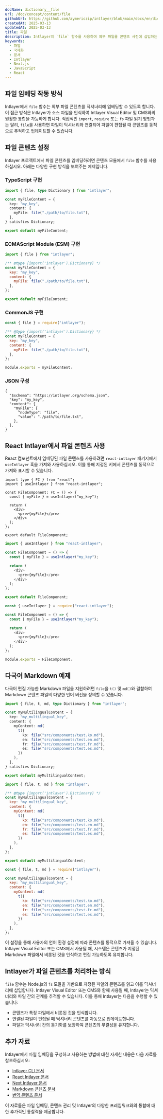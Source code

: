 ```yaml
---
docName: dictionary__file
url: /doc/concept/content/file
githubUrl: https://github.com/aymericzip/intlayer/blob/main/docs/en/dictionary/file.md
createdAt: 2025-03-13
updatedAt: 2025-03-13
title: 파일
description: Intlayer의 `file` 함수를 사용하여 외부 파일을 콘텐츠 사전에 삽입하는 방법을 학습합니다. 이 문서에서는 Intlayer가 파일 콘텐츠를 동적으로 관리하는 방법을 설명합니다.
keywords:
  - 파일
  - 국제화
  - 문서
  - Intlayer
  - Next.js
  - JavaScript
  - React
---
```


## 파일 임베딩 작동 방식

Intlayer에서 `file` 함수는 외부 파일 콘텐츠를 딕셔너리에 임베딩할 수 있도록 합니다. 이 접근 방식은 Intlayer가 소스 파일을 인식하여 Intlayer Visual Editor 및 CMS와의 원활한 통합을 가능하게 합니다. 직접적인 `import`, `require` 또는 `fs` 파일 읽기 방법과는 달리, `file`을 사용하면 파일이 딕셔너리와 연결되어 파일이 편집될 때 콘텐츠를 동적으로 추적하고 업데이트할 수 있습니다.

## 파일 콘텐츠 설정

Intlayer 프로젝트에서 파일 콘텐츠를 임베딩하려면 콘텐츠 모듈에서 `file` 함수를 사용하십시오. 아래는 다양한 구현 방식을 보여주는 예제입니다.

### TypeScript 구현

```typescript fileName="**/*.content.ts" contentDeclarationFormat="typescript"
import { file, type Dictionary } from "intlayer";

const myFileContent = {
  key: "my_key",
  content: {
    myFile: file("./path/to/file.txt"),
  },
} satisfies Dictionary;

export default myFileContent;
```

### ECMAScript Module (ESM) 구현

```javascript fileName="**/*.content.mjs" contentDeclarationFormat="esm"
import { file } from "intlayer";

/** @type {import('intlayer').Dictionary} */
const myFileContent = {
  key: "my_key",
  content: {
    myFile: file("./path/to/file.txt"),
  },
};

export default myFileContent;
```

### CommonJS 구현

```javascript fileName="**/*.content.cjs" contentDeclarationFormat="commonjs"
const { file } = require("intlayer");

/** @type {import('intlayer').Dictionary} */
const myFileContent = {
  key: "my_key",
  content: {
    myFile: file("./path/to/file.txt"),
  },
};

module.exports = myFileContent;
```

### JSON 구성

```json5 fileName="**/*.content.json" contentDeclarationFormat="json"
{
  "$schema": "https://intlayer.org/schema.json",
  "key": "my_key",
  "content": {
    "myFile": {
      "nodeType": "file",
      "value": "./path/to/file.txt",
    },
  },
}
```

## React Intlayer에서 파일 콘텐츠 사용

React 컴포넌트에서 임베딩된 파일 콘텐츠를 사용하려면 `react-intlayer` 패키지에서 `useIntlayer` 훅을 가져와 사용하십시오. 이를 통해 지정된 키에서 콘텐츠를 동적으로 가져와 표시할 수 있습니다.

```tsx fileName="**/*.tsx" codeFormat="typescript"
import type { FC } from "react";
import { useIntlayer } from "react-intlayer";

const FileComponent: FC = () => {
  const { myFile } = useIntlayer("my_key");

  return (
    <div>
      <pre>{myFile}</pre>
    </div>
  );
};

export default FileComponent;
```

```javascript fileName="**/*.mjx" codeFormat="esm"
import { useIntlayer } from "react-intlayer";

const FileComponent = () => {
  const { myFile } = useIntlayer("my_key");

  return (
    <div>
      <pre>{myFile}</pre>
    </div>
  );
};

export default FileComponent;
```

```javascript fileName="**/*.cjs" codeFormat="commonjs"
const { useIntlayer } = require("react-intlayer");

const FileComponent = () => {
  const { myFile } = useIntlayer("my_key");

  return (
    <div>
      <pre>{myFile}</pre>
    </div>
  );
};

module.exports = FileComponent;
```

## 다국어 Markdown 예제

다국어 편집 가능한 Markdown 파일을 지원하려면 `file`을 `t()` 및 `md()`와 결합하여 Markdown 콘텐츠 파일의 다양한 언어 버전을 정의할 수 있습니다.

```typescript fileName="**/*.content.ts" contentDeclarationFormat="typescript"
import { file, t, md, type Dictionary } from "intlayer";

const myMultilingualContent = {
  key: "my_multilingual_key",
  content: {
    myContent: md(
      t({
        ko: file("src/components/test.ko.md"),
        en: file("src/components/test.en.md"),
        fr: file("src/components/test.fr.md"),
        es: file("src/components/test.es.md"),
      })
    ),
  },
} satisfies Dictionary;

export default myMultilingualContent;
```

```javascript fileName="**/*.content.mjs" contentDeclarationFormat="esm"
import { file, t, md } from "intlayer";

/** @type {import('intlayer').Dictionary} */
const myMultilingualContent = {
  key: "my_multilingual_key",
  content: {
    myContent: md(
      t({
        ko: file("src/components/test.ko.md"),
        en: file("src/components/test.en.md"),
        fr: file("src/components/test.fr.md"),
        es: file("src/components/test.es.md"),
      })
    ),
  },
};

export default myMultilingualContent;
```

```javascript fileName="**/*.content.cjs" contentDeclarationFormat="commonjs"
const { file, t, md } = require("intlayer");

const myMultilingualContent = {
  key: "my_multilingual_key",
  content: {
    myContent: md(
      t({
        ko: file("src/components/test.ko.md"),
        en: file("src/components/test.en.md"),
        fr: file("src/components/test.fr.md"),
        es: file("src/components/test.es.md"),
      })
    ),
  },
};
```

이 설정을 통해 사용자의 언어 환경 설정에 따라 콘텐츠를 동적으로 가져올 수 있습니다. Intlayer Visual Editor 또는 CMS에서 사용될 때, 시스템은 콘텐츠가 지정된 Markdown 파일에서 비롯된 것을 인식하고 편집 가능하도록 유지합니다.

## Intlayer가 파일 콘텐츠를 처리하는 방식

`file` 함수는 Node.js의 `fs` 모듈을 기반으로 지정된 파일의 콘텐츠를 읽고 이를 딕셔너리에 삽입합니다. Intlayer Visual Editor 또는 CMS와 함께 사용될 때, Intlayer는 딕셔너리와 파일 간의 관계를 추적할 수 있습니다. 이를 통해 Intlayer는 다음을 수행할 수 있습니다:

- 콘텐츠가 특정 파일에서 비롯된 것을 인식합니다.
- 연결된 파일이 편집될 때 딕셔너리 콘텐츠를 자동으로 업데이트합니다.
- 파일과 딕셔너리 간의 동기화를 보장하여 콘텐츠의 무결성을 유지합니다.

## 추가 자료

Intlayer에서 파일 임베딩을 구성하고 사용하는 방법에 대한 자세한 내용은 다음 자료를 참조하십시오:

- [Intlayer CLI 문서](https://github.com/aymericzip/intlayer/blob/main/docs/ko/intlayer_cli.md)
- [React Intlayer 문서](https://github.com/aymericzip/intlayer/blob/main/docs/ko/intlayer_with_create_react_app.md)
- [Next Intlayer 문서](https://github.com/aymericzip/intlayer/blob/main/docs/ko/intlayer_with_nextjs_15.md)
- [Markdown 콘텐츠 문서](https://github.com/aymericzip/intlayer/blob/main/docs/ko/dictionary/markdown.md)
- [번역 콘텐츠 문서](https://github.com/aymericzip/intlayer/blob/main/docs/ko/dictionary/translation.md)

이 자료들은 파일 임베딩, 콘텐츠 관리 및 Intlayer의 다양한 프레임워크와의 통합에 대한 추가적인 통찰력을 제공합니다.
